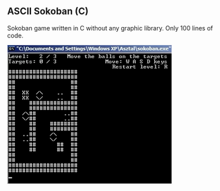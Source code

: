 ASCII Sokoban (C)
-----------------

Sokoban game written in C without any graphic library. Only 100 lines of code.

![](ascii-sokoban/ascii-sokoban.gif)

